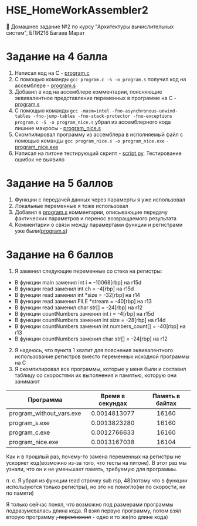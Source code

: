 # HSE_HomeWorkAssembler2
🏫 Домашнее задание №2 по курсу "Архитектуры вычислительных систем", БПИ216 Багаев Марат

# Задание на 4 балла
1. Написал код на C - [program.c](program.c)
2. С помощью команды ```gcc program.c -S -o program.s``` получил код на ассемблере - [program.s](program.s)
3. Добавил в код на ассемблере комментарии, поясняющие эквивалентное представление переменных в программе на C - [program.s](program.s)
4. С помощью команды ```gcc -masm=intel -fno-asynchronous-unwind-tables -fno-jump-tables -fno-stack-protector -fno-exceptions program.c -S -o program_nice.s``` убрал из ассемблерного кода лишние макросы - [program_nice.s](program_nice.s)
5. Скомпилировал программу из ассемблера в исполняемый файл с помощью команды ```gcc program_nice.s -o program_nice.exe``` - [program_nice.exe](program_nice.exe) 
6. Написал на питоне тестирующий скрипт - [script.py](script.py). Тестирование ошибок не выявило

# Задание на 5 баллов
1. Функции с передачей данных через парамерты я уже использовал
2. Локальные переменные я тоже использовал
3. Добавил в [program.s](program.s) комментарии, описывающие передачу фактических параметров и перенос возвращаемого результата
4. Комментарии о связи между парамертами функции и регистрами уже были([program.s](program.s))

# Задание на 6 баллов
1. Я заменил следующие переменные со стека на регистры:
- В функции main заменил int i = -10068[rbp] на r15d
- В функции read заменил int ch = -4[rbp] на r15d
- В функции read заменил int *size = -32[rbp] на r14
- В функции read заменил FILE *stream = -40[rbp] на r13
- В функции read заменил char str[] = -24[rbp] на r12
- В функции countNumbers заменил int i = -4[rbp] на r15d
- В функции countNumbers заменил int size = -28[rbp] на r14d
- В функции countNumbers заменил int numbers_count[] = -40[rbp] на r13
- В функции countNumbers заменил char str[] = -24[rbp] на r12
2. Я надеюсь, что пункта 1 хватит для пояснения эквивалентного использование регистров вместо переменных исходной программы на C
3. Я скомпилировал все программы, которые у меня были и составил таблицу со скоростями их выполнения и памятью, которую они занимают

| Программа                 | Время в секундах   | Память в байтах    |
| --------------------------|:------------------:|:------------------:|
| program_without_vars.exe  | 0.0014813077       | 16160              |
| program_s.exe             | 0.0013823280       | 16160              |
| program_c.exe             | 0.0012766633       | 16160              |
| program_nice.exe          | 0.0013167038       | 16104              |

Как и в прошлый раз, почему-то замена переменных на регистры не ускоряет код(возможно из-за того, что тесты на питоне). В этот раз мы узнали, что он и не уменьшает память, требуемую для программы. 

п. с. Я убрал из функции read строчку sub rsp, 48(потому что в функции используются только регистры), но это не помогло(ни по скорости, ни по памяти)

Я только сейчас понял, что возможно под размерами программы подразумевалась длина кода. Я взял первую программу, потом взял вторую программу ~~, перемножил~~ - одно и то же(по длине кода)
